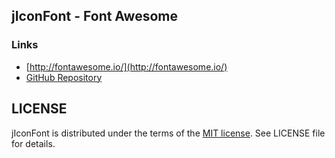 ## jIconFont - Font Awesome

### Links

* [http://fontawesome.io/](http://fontawesome.io/)
* [GitHub Repository](https://github.com/FortAwesome/Font-Awesome)

## LICENSE
jIconFont is distributed under the terms of the [MIT license](http://opensource.org/licenses/mit-license.html). See LICENSE file for details.


